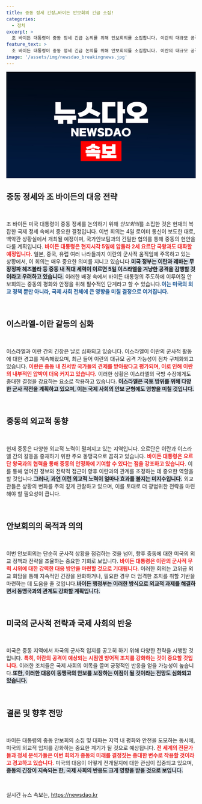 ```yaml
---
title: 중동 정세 긴장…바이든 안보회의 긴급 소집!
categories:
  - 정치
excerpt: >
  조 바이든 대통령이 중동 정세 긴급 논의를 위해 안보회의를 소집합니다. 이란의 대규모 공격 가능성이 커지는 가운데, 요르단 국왕과의 대화도 예정되어 있어 긴박한 상황을 반영합니다. 클릭해 그 이면을 확인하세요!
feature_text: >
  조 바이든 대통령이 중동 정세 긴급 논의를 위해 안보회의를 소집합니다. 이란의 대규모 공격 가능성이 커지는 가운데, 요르단 국왕과의 대화도 예정되어 있어 긴박한 상황을 반영합니다. 클릭해 그 이면을 확인하세요!
image: '/assets/img/newsdao_breakingnews.jpg'
---
```


<p><img src="/assets/img/newsdao_breakingnews.jpg" alt="implanttips 속보" /></p>

<h2 data-ke-size="size26">중동 정세와 조 바이든의 대응 전략</h2>

<p data-ke-size="size16">&nbsp;</p>

<p>조 바이든 미국 대통령이 중동 정세를 논의하기 위해 <em>안보회의</em>를 소집한 것은 현재의 복잡한 국제 정세 속에서 중요한 결정입니다. 이번 회의는 4일 로이터 통신이 보도한 대로, 백악관 상황실에서 개최될 예정이며, 국가안보팀과의 긴밀한 협의를 통해 중동의 현안을 다룰 계획입니다. <b><span style="color: #ee2323;">바이든 대통령은 현지시각 5일에 압둘라 2세 요르단 국왕과도 대화할 예정입니다.</span></b> 일본, 중국, 유럽 여러 나라들까지 이란의 군사적 움직임에 주목하고 있는 상황에서, 이 회의는 매우 중요한 의미를 지니고 있습니다.<b><span style="background-color: #21538527;">미국 정부는 이란과 레바논 무장정파 헤즈볼라 등 중동 내 적대 세력이 이르면 5일 이스라엘을 겨냥한 공격을 감행할 것이라고 우려하고 있습니다.</span></b> 이러한 배경 속에서 바이든 대통령의 주도하에 이루어질 안보회의는 중동의 평화와 안정을 위해 필수적인 단계라고 할 수 있습니다.<b><span style="color: #1a5490;">이는 미국의 외교 정책 뿐만 아니라, 국제 사회 전체에 큰 영향을 미칠 결정으로 여겨집니다.</span></b></p>

<p data-ke-size="size16">&nbsp;</p>

<h2 data-ke-size="size26">이스라엘-이란 갈등의 심화</h2>

<p data-ke-size="size16">&nbsp;</p>

<p>이스라엘과 이란 간의 긴장은 날로 심화되고 있습니다. 이스라엘이 이란의 군사적 활동에 대한 경고를 계속해왔으며, 최근 들어 이란의 대규모 공격 가능성이 점차 구체화되고 있습니다. <b><span style="color: #ee2323;">이란은 중동 내 친서방 국가들의 견제를 받아왔다고 평가되며, 이로 인해 이란의 내부적인 압박이 더욱 커지고 있습니다.</span></b> 이러한 상황은 이스라엘의 국방 수장에게도 중대한 결정을 강요하는 요소로 작용하고 있습니다. <b><span style="background-color: #21538527;">이스라엘은 국토 방위를 위해 다양한 군사 작전을 계획하고 있으며, 이는 국제 사회의 안보 균형에도 영향을 미칠 것입니다.</span></b> </p>

<p data-ke-size="size16">&nbsp;</p>

<h2 data-ke-size="size26">중동의 외교적 동향</h2>

<p data-ke-size="size16">&nbsp;</p>

<p>현재 중동은 다양한 외교적 노력이 펼쳐지고 있는 지역입니다. 요르단은 이란과 이스라엘 간의 갈등을 중재하기 위한 주요 동맹국으로 꼽히고 있습니다. <b><span style="color: #ee2323;">바이든 대통령은 요르단 왕국과의 협력을 통해 중동의 안정화에 기여할 수 있다는 점을 강조하고 있습니다.</span></b> 이를 통해 얻어진 정보와 전략적 접근이 향후 이란과의 관계를 조정하는 데 중요한 역할을 할 것입니다.<b><span style="background-color: #21538527;">그러나, 과연 이런 외교적 노력이 얼마나 효과를 볼지는 미지수입니다.</span></b> 외교관들은 상황의 변화를 주의 깊게 관찰하고 있으며, 이를 토대로 더 광범위한 전략을 마련해야 할 필요성이 큽니다.</p>

<p data-ke-size="size16">&nbsp;</p>

<h2 data-ke-size="size26">안보회의의 목적과 의의</h2>

<p data-ke-size="size16">&nbsp;</p>

<p>이번 안보회의는 단순히 군사적 상황을 점검하는 것을 넘어, 향후 중동에 대한 미국의 외교 정책과 전략을 조율하는 중요한 기회로 보입니다. <b><span style="color: #ee2323;">바이든 대통령은 이란의 군사적 무력 시위에 대한 강력한 대응 방안을 마련할 것으로 기대됩니다.</span></b> 이러한 회의는 고위급 외교 회담을 통해 지속적인 긴장을 완화하거나, 필요한 경우 더 엄격한 조치를 취할 기반을 마련하는 데 도움을 줄 것입니다.<b><span style="background-color: #21538527;">바이든 행정부는 이러한 방식으로 외교적 과제를 해결하면서 동맹국과의 관계도 강화할 계획입니다.</span></b></p>

<p data-ke-size="size16">&nbsp;</p>

<h2 data-ke-size="size26">미국의 군사적 전략과 국제 사회의 반응</h2>

<p data-ke-size="size16">&nbsp;</p>

<p>미국은 중동 지역에서 자국의 군사적 입지를 공고히 하기 위해 다양한 전략을 시행할 것입니다. <b><span style="color: #ee2323;">특히, 이란의 공격이 예상되는 시점엔 방어적 조치를 강화하는 것이 중요할 것입니다.</span></b> 이러한 조치들은 국제 사회의 이목을 끌며 긍정적인 반응을 얻을 가능성이 높습니다.<b><span style="background-color: #21538527;">또한, 이러한 대응이 동맹국의 안보를 보장하는 이점이 될 것이라는 전망도 심화되고 있습니다.</span></b></p>

<p data-ke-size="size16">&nbsp;</p>

<h2 data-ke-size="size26">결론 및 향후 전망</h2>

<p data-ke-size="size16">&nbsp;</p>

<p>바이든 대통령의 중동 안보회의 소집 및 대화는 지역 내 평화와 안전을 도모하는 동시에, 미국의 외교적 입지를 강화하는 중요한 계기가 될 것으로 예상됩니다. <b><span style="color: #ee2323;">전 세계의 전문가들과 정세 분석가들은 이번 회의가 중동의 미래를 결정짓는 중대한 변수로 작용할 것이라고 경고하고 있습니다.</span></b> 미국의 대응이 어떻게 전개될지에 대한 관심이 집중되고 있으며, <b><span style="background-color: #21538527;">중동의 긴장이 지속되는 한, 국제 사회의 반응도 크게 영향을 받을 것으로 보입니다.</span></b></p>

<p data-ke-size="size16">&nbsp;</p>
실시간 뉴스 속보는, <a href="https://newsdao.kr" rel="dofollow">https://newsdao.kr</a>


